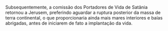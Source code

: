 ﻿Subsequentemente, a comissão dos Portadores de Vida de Satânia retornou a Jerusem, preferindo aguardar a ruptura posterior da massa de terra continental, o que proporcionaria ainda mais mares interiores e baías abrigadas, antes de iniciarem de fato a implantação da vida.